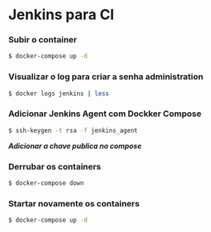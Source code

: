 # Jenkins para CI

### Subir o container 
```sh
$ docker-compose up -d
```

### Visualizar o log para criar a senha administration
```sh
$ docker logs jenkins | less
```

### Adicionar Jenkins Agent com Dockker Compose
```sh
$ ssh-keygen -t rsa -f jenkins_agent
```
***Adicionar a chave publica no compose***

### Derrubar os containers
```sh
$ docker-compose down
```

### Startar novamente os containers
```sh
$ docker-compose up -d
```